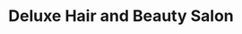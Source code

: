 ---
title: "Deluxe Hair and Beauty Salon"
url: /mechanicsburg/deluxe-hair-and-beauty-salon/
shop: hairdresser
---